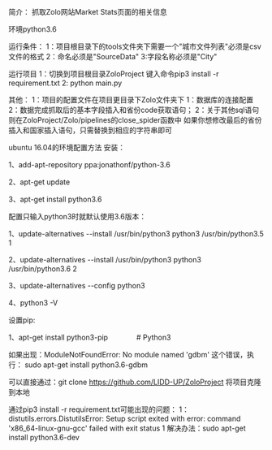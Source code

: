 简介：
抓取Zolo网站Market Stats页面的相关信息

环境python3.6

运行条件：
    1：项目根目录下的tools文件夹下需要一个"城市文件列表"必须是csv文件的格式
    2：命名必须是"SourceData"
    3:字段名称必须是"City"

运行项目
    1：切换到项目根目录ZoloProject
    键入命令pip3 install -r requirement.txt
    2: python main.py 
    
    
其他：
    1：项目的配置文件在项目更目录下Zolo文件夹下
        1：数据库的连接配置
        2：数据完成抓取后的基本字段插入和省份code获取语句；
    2：关于其他sql语句则在ZoloProject/Zolo/pipelines的close_spider函数中
        如果你想修改最后的省份插入和国家插入语句，只需替换到相应的字符串即可
    
ubuntu 16.04的环境配置方法
安装：

1、add-apt-repository ppa:jonathonf/python-3.6

2、apt-get update

3、apt-get install python3.6

配置只输入python3时就默认使用3.6版本：

1、update-alternatives --install /usr/bin/python3 python3 /usr/bin/python3.5 1

2、update-alternatives --install /usr/bin/python3 python3 /usr/bin/python3.6 2

3、update-alternatives --config python3

4、python3 -V

设置pip:

1、apt-get install python3-pip　　　　# Python3

如果出现：ModuleNotFoundError: No module named 'gdbm' 这个错误，执行：
sudo apt-get install python3.6-gdbm

可以直接通过：git clone https://github.com/LIDD-UP/ZoloProject 
将项目克隆到本地

通过pip3 install -r requirement.txt可能出现的问题：
1：    distutils.errors.DistutilsError: Setup script exited with error: command 'x86_64-linux-gnu-gcc' failed with exit status 1
解决办法：sudo apt-get install python3.6-dev
    
    

